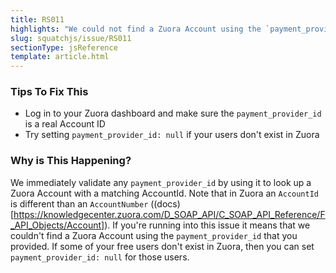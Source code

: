 ```yaml
---
title: RS011
highlights: "We could not find a Zuora Account using the `payment_provider_id` you provided: {{paymentProviderId}}. `payment_provider_id` must be a either valid Zuora Account Id or null."
slug: squatchjs/issue/RS011
sectionType: jsReference
template: article.html
---
```


### Tips To Fix This

 - Log in to your Zuora dashboard and make sure the `payment_provider_id` is a real Account ID
 - Try setting `payment_provider_id: null` if your users don't exist in Zuora

### Why is This Happening?

We immediately validate any `payment_provider_id` by using it to look up a Zuora Account with a matching AccountId. 
Note that in Zuora an `AccountId` is different than an `AccountNumber` ((docs)[https://knowledgecenter.zuora.com/D_SOAP_API/C_SOAP_API_Reference/F_API_Objects/Account]). If you're running into
this issue it means that we couldn't find a Zuora Account using the `payment_provider_id` that you provided. If some of your free users don't exist in Zuora, then you can 
set `payment_provider_id: null` for those users.
